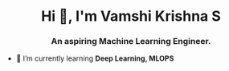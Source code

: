 <h1 align="center">Hi 👋, I'm Vamshi Krishna S</h1>
<h3 align="center">An aspiring Machine Learning Engineer.</h3>

- 🌱 I’m currently learning **Deep Learning, MLOPS**


